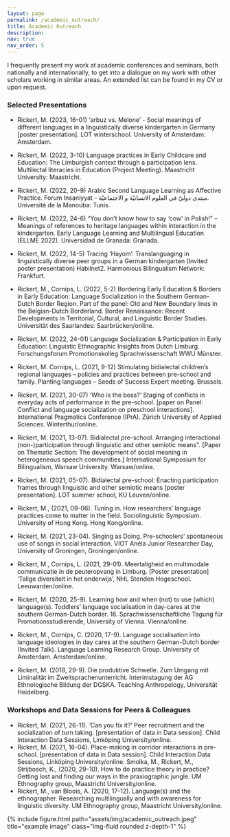 ```yaml
---
layout: page
permalink: /academic_outreach/
title: Academic Outreach
description: 
nav: true
nav_order: 5
---
```


I frequently present my work at academic conferences and seminars, both nationally and internationally, to get into a dialogue on my work with other scholars working in similar areas. An extended list can be found in my CV or upon request.

### Selected Presentations

* Rickert, M. (2023, 16-01) ‘arbuz vs. Melone’ - Social meanings of different languages in a 
linguistically diverse kindergarten in Germany [poster presentation]. LOT 
winterschool. University of Amsterdam: Amsterdam.
* Rickert, M. (2022, 3-10) Language practices in Early Childcare and Education: The Limburgish 
context through a participation lens. Multilectal literacies in Education (Project Meeting). Maastricht University: Maastricht.
* Rickert, M. (2022, 20-9) Arabic Second Language Learning as Affective Practice. Forum 
Insaniyyat - منتدى دوليّ في العلوم الانسانيّة و الاجتماعيّة. Université de la Manouba: Tunis.
* Rickert, M. (2022, 24-6) “You don’t know how to say ‘cow’ in Polish!” – Meanings of 
references to heritage languages within interaction in the kindergarten. Early Language Learning and Multilingual Education (ELLME 2022). Universidad de Granada: Granada.
* Rickert, M. (2022, 14-5) Tracing ‘Hayom’: Translanguaging in linguistically diverse peer 
groups in a German kindergarten (Invited poster presentation) Habilnet2. Harmonious Bilingualism Network: Frankfurt.
* Rickert, M., Cornips, L. (2022, 5-2) Bordering Early Education & Borders in Early Education: 
Language Socialization in the Southern German-Dutch Border Region. Part of the panel: Old and New Boundary lines in the Belgian-Dutch Borderland. Border Renaissance: Recent Developments in Territorial, Cultural, and Linguistic Border Studies. Universität des Saarlandes: Saarbrücken/online.
* Rickert, M. (2022, 24-01) Language Socialization & Participation in Early Education: Linguistic 
Ethnographic Insights from Dutch Limburg. Forschungsforum Promotionskolleg Sprachwissenschaft WWU Münster.
* Rickert, M. Cornips, L. (2021, 9-12) Stimulating bidialectal children’s regional languages – 
policies and practices between pre-school and family. Planting languages – Seeds of Success Expert meeting. Brussels.
* Rickert, M. (2021, 30-07) ‘Who is the boss?’ Staging of conflicts in everyday acts of 
performance in the pre-school. [paper on Panel: Conflict and language socialization on preschool interactions]. International Pragmatics Conference (IPrA). Zürich University of Applied Sciences. Winterthur/online.
* Rickert, M. (2021, 13-07). Bidialectal pre-school. Arranging interactional (non-)participation 
through linguistic and other semiotic means". [Paper on Thematic Section: The development of social meaning in heterogeneous speech communities.] International Symposium for Bilingualism, Warsaw University. Warsaw/online.
* Rickert, M. (2021, 05-07). Bidialectal pre-school: Enacting participation frames through 
linguistic and other semiotic means [poster presentation]. LOT summer school, KU Leuven/online.
* Rickert, M., (2021, 09-06). Tuning in. How researchers’ language practices come to matter in 
the field. Sociolinguistic Symposium. University of Hong Kong. Hong Kong/online.
* Rickert, M. (2021, 23-04). Singing as Doing. Pre-schoolers’ spontaneous use of songs in social 
interaction. VIOT Anéla Junior Researcher Day, University of Groningen, Groningen/online.
* Rickert, M., Cornips, L. (2021, 29-01). Meertaligheid en multimodale communicatie in de 
peuteropvang in Limburg. [Poster presentation] ‘Talige diversiteit in het onderwijs’, NHL Stenden Hogeschool. Leeuwarden/online.
* Rickert, M. (2020, 25-9). Learning how and when (not) to use (which) language(s). Toddlers’ 
language socialisation in day-cares at the southern German-Dutch border. 16. Sprachwissenschaftliche Tagung für Promotionsstudierende, University of Vienna. Vienna/online.
* Rickert, M., Cornips, C. (2020, 17-9). Language socialisation into language ideologies in day 
cares at the southern German-Dutch border (Invited Talk). Language Learning Research Group. University of Amsterdam. Amsterdam/online.

* Rickert, M. (2018, 29-9). Die produktive Schwelle. Zum Umgang mit Liminalität im 
Zweitsprachenunterricht. Interimstagung der AG Ethnologische Bildung der DGSKA. Teaching Anthropology, Universität Heidelberg.

### Workshops and Data Sessions for Peers & Colleagues
* Rickert, M. (2021, 26-11). ’Can you fix it?’ Peer recruitment and the socialization of turn 
taking. [presentation of data in Data session]. Child Interaction Data Sessions, Linköping University/online.
* Rickert, M. (2021, 16-04). Place-making in corridor interactions in pre-school. [presentation 
of data in Data session]. Child Interaction Data Sessions, Linköping University/online.
Smolka, M., Rickert, M., Strijbosch, K., (2020, 29-10). How to do practice theory in practice? 
Getting lost and finding our ways in the praxiographic jungle. UM Ethnography group, Maastricht University/online.
* Rickert, M., van Bloois, A. (2020, 17-12). Language(s) and the ethnographer. Researching 
multilingually and with awareness for linguistic diversity. UM Ethnography group, Maastricht University/online.


<div class="row">
    <div class="col-sm mt-3 mt-md-0">
        {% include figure.html path="assets/img/academic_outreach.jpeg" title="example image" class="img-fluid rounded z-depth-1" %}
    </div>
</div>
<div class="caption">
</div>
